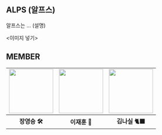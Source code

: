 
## ALPS (알프스)

알프스는 ... (설명)

<이미지 넣기>

## MEMBER
<table>
  <tr>
    <td>
      <a href="https://github.com/YoungSeungJang">
        <img src="https://avatars.githubusercontent.com/u/123865139?v=4" width="120px" height="120px"/>
      </a>
    </td>
    <td>
      <a href="https://github.com/JaeHoonKOR">
        <img src="https://avatars.githubusercontent.com/u/123868471?v=4" width="120px" height="120px"/>
      </a>  
    </td>
    <td>
      <a href="https://github.com/nasilKiM">
        <img src="https://github.com/Frontend-ALPS-community/.github/assets/117559842/e07e8b17-d51f-4e43-a9fe-dba8d80cf199" width="120px" height="120px"/>
      </a>
    </td>
  </tr>
  <tr>
    <th>
      장영승 🛠
    </th>
    <th>
      이재훈 👾
    </th>
    <th>
      김나실 🐈‍⬛
    </th>
  </tr>
</table>
